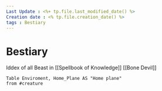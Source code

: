 ```yaml
---
Last Update : <%+ tp.file.last_modified_date() %>
Creation date : <% tp.file.creation_date() %>
tags : Bestiary
---
```


# Bestiary
Iddex of all Beast in [[Spellbook of Knowledge]]
[[Bone Devil]]

```dataview
Table Enviroment, Home_Plane AS "Home plane"
from #creature 
```
